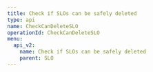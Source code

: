 ```yaml
---
title: Check if SLOs can be safely deleted
type: api
name: CheckCanDeleteSLO
operationId: CheckCanDeleteSLO
menu:
  api_v2:
    name: Check if SLOs can be safely deleted
    parent: SLO
---
```


